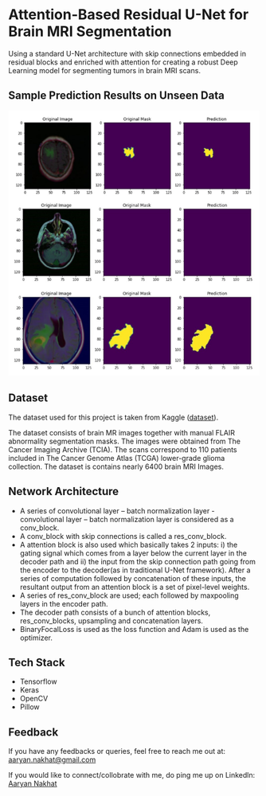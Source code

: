 # Attention-Based Residual U-Net for Brain MRI Segmentation



Using a standard U-Net architecture with skip connections embedded in residual blocks and enriched with attention for creating a robust Deep Learning model for segmenting tumors in brain MRI scans.


## Sample Prediction Results on Unseen Data

![](miscellaneous/Sample_prediction_on_unseen_data.png)


## Dataset

The dataset used for this project is taken from Kaggle (<a href = "https://www.kaggle.com/datasets/mateuszbuda/lgg-mri-segmentation">dataset</a>).

The dataset consists of brain MR images together with manual FLAIR abnormality segmentation masks. The images were obtained from The Cancer Imaging Archive (TCIA).
The scans correspond to 110 patients included in The Cancer Genome Atlas (TCGA) lower-grade glioma collection. The dataset is contains nearly 6400 brain MRI Images.

## Network Architecture

* A series of convolutional layer – batch normalization layer - convolutional layer – batch normalization layer is considered as a conv_block. 
* A conv_block with skip connections is called a res_conv_block.
* A attention block is also used which basically takes 2 inputs: i) the gating signal which comes from a layer below the current layer in the decoder path and ii) the input from the skip connection path going from the encoder to the decoder(as in traditional U-Net framework). After a series of computation followed by concatenation of these inputs, the resultant output from an attention block is a set of pixel-level weights.
* A series of res_conv_block are used; each followed by maxpooling layers in the encoder path.
* The decoder path consists of a bunch of attention blocks, res_conv_blocks, upsampling and concatenation layers.
* BinaryFocalLoss is used as the loss function and Adam is used as the optimizer.


## Tech Stack

* Tensorflow
* Keras
* OpenCV
* Pillow 


## Feedback

If you have any feedbacks or queries, feel free to reach me out at: aaryan.nakhat@gmail.com

If you would like to connect/collobrate with me, do ping me up on Linkedln: <a href = "https://www.linkedin.com/in/aaryan-nak" target="_blank">Aaryan Nakhat</a>


